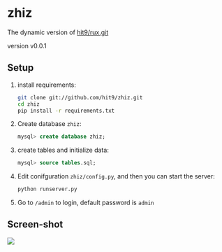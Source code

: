 zhiz
====

The dynamic version of [hit9/rux.git](http://github.com/hit9/rux.git)

version v0.0.1

Setup
-----

1. install requirements:

   ```bash
   git clone git://github.com/hit9/zhiz.git
   cd zhiz
   pip install -r requirements.txt
   ```

2. Create database `zhiz`:

   ```sql
   mysql> create database zhiz;
   ```
3. create tables and initialize data:

   ```sql
   mysql> source tables.sql;
   ```

4. Edit conifguration `zhiz/config.py`, and then you can start the server:

   ```bash
   python runserver.py
   ```

5. Go to `/admin` to login, default password is `admin`

Screen-shot
-----------

![](https://dl.dropboxusercontent.com/u/68191343/github/zhiz.png)
